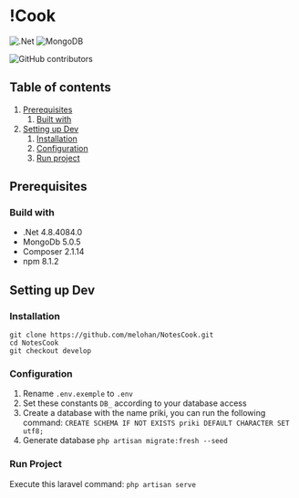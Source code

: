 # !Cook 
![.Net](https://img.shields.io/badge/.NET-5C2D91?style=flat-square&logo=.net&logoColor=white)
![MongoDB](https://img.shields.io/badge/MongoDB-4EA94B?style=flat-square&logo=mongodb&logoColor=white)

![GitHub contributors](https://img.shields.io/github/contributors/melohan/NotesCook?style=flat-square)


## Table of contents

1. [Prerequisites](#prerequisites)
    1. [Built with](#build-with)
2. [Setting up Dev](#setting-up-dev)
    1. [Installation](#installation)
    2. [Configuration](#configuration)
    3. [Run project](#run-project)

## Prerequisites

### Build with

- .Net 4.8.4084.0
- MongoDb 5.0.5
- Composer 2.1.14
- npm 8.1.2

## Setting up Dev

### Installation

``` shell
git clone https://github.com/melohan/NotesCook.git
cd NotesCook
git checkout develop
```

### Configuration

1) Rename `.env.exemple` to `.env`
2) Set these constants `DB_` according to your database access
4) Create a database with the name priki, you can run the following
   command: `CREATE SCHEMA IF NOT EXISTS priki DEFAULT CHARACTER SET utf8;`
5) Generate database `php artisan migrate:fresh --seed`

### Run Project

Execute this laravel command: `php artisan serve`
